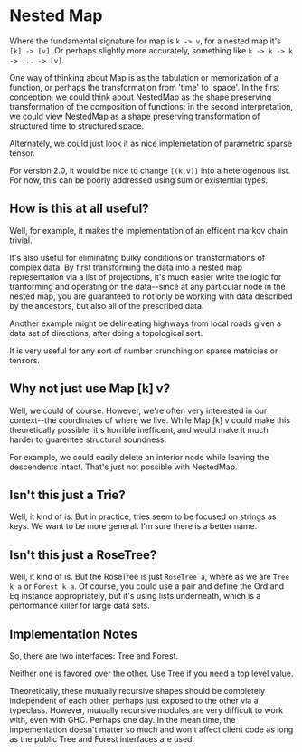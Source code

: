 # Nested Map

Where the fundamental signature for map is `k -> v`, for a nested map
it's `[k] -> [v]`. Or perhaps slightly more accurately, something like
`k -> k -> k -> ... -> [v]`.

One way of thinking about Map is as the tabulation or memorization of
a function, or perhaps the transformation from 'time' to 'space'. In
the first conception, we could think about NestedMap as the shape
preserving transformation of the composition of functions; in the
second interpretation, we could view NestedMap as a shape preserving
transformation of structured time to structured space.

Alternately, we could just look it as nice implemetation of parametric
sparse tensor.

For version 2.0, it would be nice to change `[(k,v)]` into a
heterogenous list. For now, this can be poorly addressed
using sum or existential types.

## How is this at all useful?

Well, for example, it makes the implementation of an efficent markov
chain trivial.

It's also useful for eliminating bulky conditions on transformations
of complex data. By first transforming the data into a nested map
representation via a list of projections, it's much easier write the
logic for tranforming and operating on the data--since at any
particular node in the nested map, you are guaranteed to not only be
working with data described by the ancestors, but also all of the
prescribed data.

Another example might be delineating highways from local roads given a
data set of directions, after doing a topological sort.

It is very useful for any sort of number crunching on
sparse matricies or tensors.

## Why not just use Map [k] v?

Well, we could of course. However, we're often very interested in our
context--the coordinates of where we live. While Map [k] v could make
this theoretically possible, it's horrible inefficent, and would make
it much harder to guarentee structural soundness.

For example, we could easily delete an interior node while leaving the
descendents intact. That's just not possible with NestedMap.

## Isn't this just a Trie?

Well, it kind of is. But in practice, tries seem to be focused on
strings as keys. We want to be more general. I'm sure there is a
better name.

## Isn't this just a RoseTree?

Well, it kind of is. But the RoseTree is just `RoseTree a`, where as
we are `Tree k a` or `Forest k a`. Of course, you could use a pair and
define the Ord and Eq instance appropriately, but it's using lists
underneath, which is a performance killer for large data sets.

## Implementation Notes

So, there are two interfaces: Tree and Forest.

Neither one is favored over the other. Use Tree if you need a top level value.

Theoretically, these mutually recursive shapes should be completely
independent of each other, perhaps just exposed to the other via a
typeclass. However, mutually recursive modules are very difficult to
work with, even with GHC. Perhaps one day. In the mean time, the
implementation doesn't matter so much and won't affect client code as
long as the public Tree and Forest interfaces are used.
